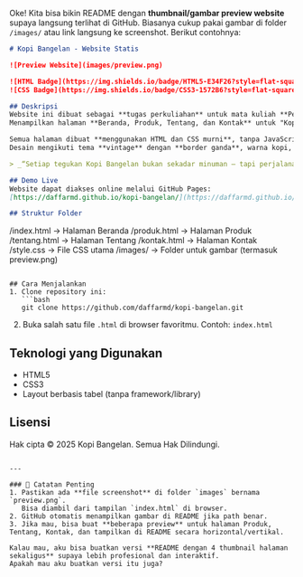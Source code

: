 Oke! Kita bisa bikin README dengan **thumbnail/gambar preview website** supaya langsung terlihat di GitHub. Biasanya cukup pakai gambar di folder `/images/` atau link langsung ke screenshot. Berikut contohnya:

```markdown
# Kopi Bangelan - Website Statis

![Preview Website](images/preview.png)

![HTML Badge](https://img.shields.io/badge/HTML5-E34F26?style=flat-square&logo=html5&logoColor=white)
![CSS Badge](https://img.shields.io/badge/CSS3-1572B6?style=flat-square&logo=css3&logoColor=white)

## Deskripsi
Website ini dibuat sebagai **tugas perkuliahan** untuk mata kuliah **Pemrograman Web**.  
Menampilkan halaman **Beranda, Produk, Tentang, dan Kontak** untuk "Kopi Bangelan".

Semua halaman dibuat **menggunakan HTML dan CSS murni**, tanpa JavaScript atau library eksternal.  
Desain mengikuti tema **vintage** dengan **border ganda**, warna kopi, dan layout berbasis tabel.

> _“Setiap tegukan Kopi Bangelan bukan sekadar minuman — tapi perjalanan rasa dari kebun ke cangkir.”_

## Demo Live
Website dapat diakses online melalui GitHub Pages:  
[https://daffarmd.github.io/kopi-bangelan/](https://daffarmd.github.io/kopi-bangelan/)

## Struktur Folder
```

/index.html        -> Halaman Beranda
/produk.html       -> Halaman Produk
/tentang.html      -> Halaman Tentang
/kontak.html       -> Halaman Kontak
/style.css         -> File CSS utama
/images/           -> Folder untuk gambar (termasuk preview.png)

````

## Cara Menjalankan
1. Clone repository ini:
   ```bash
   git clone https://github.com/daffarmd/kopi-bangelan.git
````

2. Buka salah satu file `.html` di browser favoritmu.
   Contoh: `index.html`

## Teknologi yang Digunakan

* HTML5
* CSS3
* Layout berbasis tabel (tanpa framework/library)

## Lisensi

Hak cipta © 2025 Kopi Bangelan. Semua Hak Dilindungi.

```

---

### 🔹 Catatan Penting
1. Pastikan ada **file screenshot** di folder `images` bernama `preview.png`.  
   Bisa diambil dari tampilan `index.html` di browser.
2. GitHub otomatis menampilkan gambar di README jika path benar.  
3. Jika mau, bisa buat **beberapa preview** untuk halaman Produk, Tentang, Kontak, dan tampilkan di README secara horizontal/vertikal.

Kalau mau, aku bisa buatkan versi **README dengan 4 thumbnail halaman sekaligus** supaya lebih profesional dan interaktif.  
Apakah mau aku buatkan versi itu juga?
```
